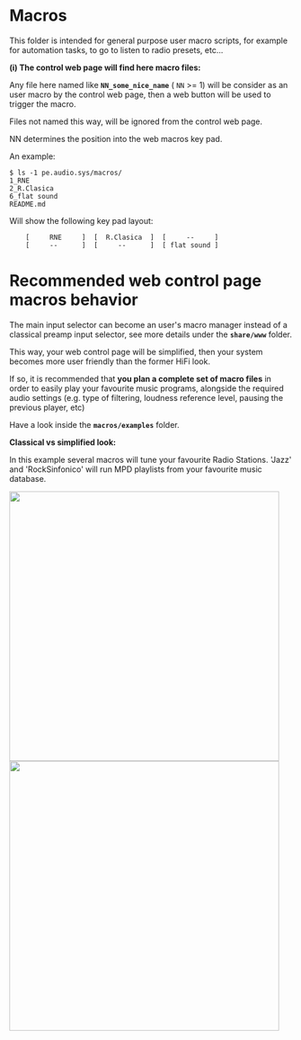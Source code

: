 # Macros
This folder is intended for general purpose user macro scripts, for example for automation tasks,
to go to listen to radio presets, etc...

**(i) The control web page will find here macro files:**

Any file here named like **`NN_some_nice_name`** ( `NN` >= 1) will be consider as an user macro by the control web page, then a web button will be used to trigger the macro.

Files not named this way, will be ignored from the control web page.

NN determines the position into the web macros key pad.

An example:

```
$ ls -1 pe.audio.sys/macros/
1_RNE
2_R.Clasica
6_flat sound
README.md
```

Will show the following key pad layout:

```
    [     RNE     ]  [  R.Clasica  ]  [     --     ]
    [     --      ]  [     --      ]  [ flat sound ]
```

# Recommended web control page macros behavior

The main input selector can become an user's macro manager instead of a classical preamp input selector, see more details under the **`share/www`** folder.

This way, your web control page will be simplified, then your system becomes more user friendly than the former HiFi look.

If so, it is recommended that **you plan a complete set of macro files** in order to easily play your favourite music programs, alongside the required audio settings (e.g. type of filtering, loudness reference level, pausing the previous player, etc)

Have a look inside the **`macros/examples`** folder.

**Classical vs simplified look:**

In this example several macros will tune your favourite Radio Stations. 'Jazz' and 'RockSinfonico' will run MPD playlists from your favourite music database.

<a href="url"><img src="https://github.com/Rsantct/pe.audio.sys/raw/macros_update/pe.audio.sys/doc/images/web%20inputs%20selector%20and%20macros%20buttons.png" align="center" width="480" ></a>
<a href="url"><img src="https://github.com/Rsantct/pe.audio.sys/raw/macros_update/pe.audio.sys/doc/images/web%20macros%20selector.png" align="center" width="480" ></a>
